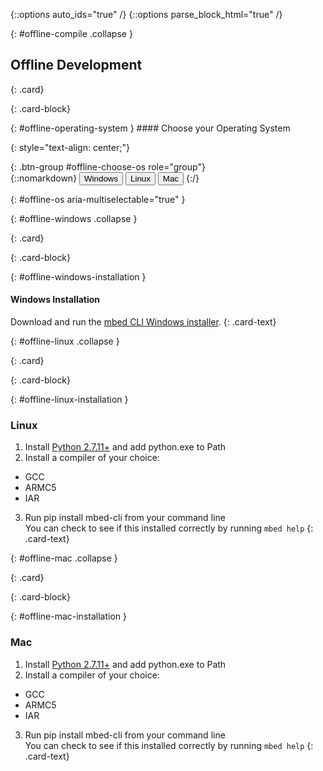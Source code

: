 {::options auto_ids="true" /}
{::options parse_block_html="true" /}

{: #offline-compile .collapse }
<div>

## Offline Development

{: .card}
<div>

{: .card-block}
<div>
{: #offline-operating-system }
#### Choose your Operating System

{: style="text-align: center;"}
<div>
{: .btn-group #offline-choose-os role="group"}
  <div>
  {::nomarkdown}
    <button class="btn btn-outline-primary" style="cursor: pointer" type="button" 
      data-toggle="collapse" data-parent="#offline-os" data-target="#offline-windows" 
      aria-controls="offline-windows">Windows</button>
    <button class="btn btn-outline-primary" style="cursor: pointer" type="button" 
      data-toggle="collapse" data-parent="#offline-os" data-target="#offline-linux" 
      aria-controls="offline-linux">Linux</button>
    <button class="btn btn-outline-primary" style="cursor: pointer" type="button" 
      data-toggle="collapse" data-parent="#offline-os" data-target="#offline-mac" 
      aria-controls="offline-mac">Mac</button>
  {:/}
  </div>
</div>
</div>
</div>
<p></p>

{: #offline-os aria-multiselectable="true" }
<div>

{: #offline-windows .collapse }
<div>

{: .card}
<div>

{: .card-block}
<div>

{: #offline-windows-installation }
#### Windows Installation

Download and run the [mbed CLI Windows installer](https://github.com/ARMmbed/mbed-cli-windows-installer/releases).
{: .card-text}
  
</div>
</div>
</div>
<p></p>

{: #offline-linux .collapse }
<div>

{: .card}
<div>

{: .card-block}
<div>

{: #offline-linux-installation }
### Linux

1. Install [Python 2.7.11+](https://www.python.org/downloads/release/python-2711/) and add python.exe to Path
2. Install a compiler of your choice:
  * GCC
  * ARMC5
  * IAR
3. Run pip install mbed-cli from your command line  
You can check to see if this installed correctly by running `mbed help`
{: .card-text}

</div>
</div>
</div>
<p></p>

{: #offline-mac .collapse }
<div>

{: .card}
<div>

{: .card-block}
<div>

{: #offline-mac-installation }
### Mac

1. Install [Python 2.7.11+](https://www.python.org/downloads/release/python-2711/) and add python.exe to Path
2. Install a compiler of your choice:
  * GCC
  * ARMC5
  * IAR
3. Run pip install mbed-cli from your command line  
You can check to see if this installed correctly by running `mbed help`
{: .card-text}

</div>
</div>
</div>
<p></p>

</div>
<p></p>

<!--{: .terminal }
<div>

{: .shell-header }
<div>
</div>

{: .shell }
<div>
<span class="path">~</span>
<span class="prompt">$</span>
git clone https://github.com/username/username.github.io
</div>

</div>-->
